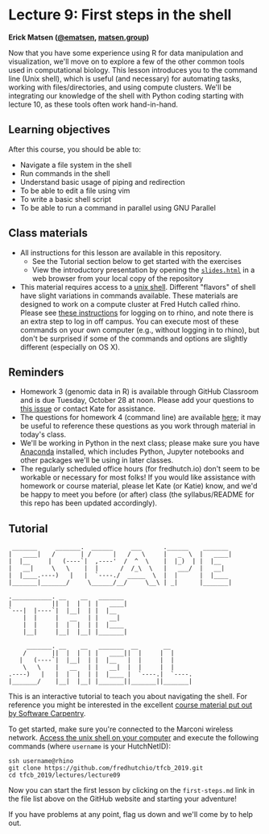 # Lecture 9: First steps in the shell

**Erick Matsen ([@ematsen](https://twitter.com/ematsen), [matsen.group](http://matsen.group))**

Now that you have some experience using R for data manipulation and visualization, we'll move on to explore a few of the other common tools used in computational biology. This lesson introduces you to the command line (Unix shell), which is useful (and necessary) for automating tasks, working with files/directories, and using compute clusters. We'll be integrating our knowledge of the shell with Python coding starting with lecture 10, as these tools often work hand-in-hand.

## Learning objectives

After this course, you should be able to:

- Navigate a file system in the shell
- Run commands in the shell
- Understand basic usage of piping and redirection
- To be able to edit a file using vim
- To write a basic shell script
- To be able to run a command in parallel using GNU Parallel

## Class materials

- All instructions for this lesson are available in this repository.
  - See the Tutorial section below to get started with the exercises
  - View the introductory presentation by opening the [`slides.html`](slides/slides.html) in a web browser from your local copy of the repository
- This material requires access to a [unix shell](https://github.com/fredhutchio/tfcb_2019/tree/master/software#unix-command-line). Different "flavors" of shell have slight variations in commands available. These materials are designed to work on a compute cluster at Fred Hutch called rhino. Please see [these instructions](https://github.com/fredhutchio/tfcb_2019/tree/master/software/unix_rhino.md) for logging on to rhino, and note there is an extra step to log in off campus. You can execute most of these commands on your own computer (e.g., without logging in to rhino), but don't be surprised if some of the commands and options are slightly different (especially on OS X).

## Reminders

- Homework 3 (genomic data in R) is available through GitHub Classroom and is due Tuesday, October 28 at noon. Please add your questions to [this issue](https://github.com/fredhutchio/tfcb_2019/issues/21) or contact Kate for assistance.
- The questions for homework 4 (command line) are available [here](https://github.com/fredhutchio/tfcb_2019/tree/master/homeworks/homework04); it may be useful to reference these questions as you work through material in today's class.
- We'll be working in Python in the next class; please make sure you have [Anaconda](https://github.com/fredhutchio/tfcb_2019/tree/master/software#python) installed, which includes Python, Jupyter notebooks and other packages we'll be using in later classes.
- The regularly scheduled office hours (for fredhutch.io) don't seem to be workable or necessary for most folks! If you would like assistance with homework or course material, please let Kate (or Katie) know, and we'd be happy to meet you before (or after) class (the syllabus/README for this repo has been updated accordingly).

## Tutorial

     _______     _______.  ______     ___      .______    _______
    |   ____|   /       | /      |   /   \     |   _  \  |   ____|
    |  |__     |   (----`|  ,----'  /  ^  \    |  |_)  | |  |__
    |   __|     \   \    |  |      /  /_\  \   |   ___/  |   __|
    |  |____.----)   |   |  `----./  _____  \  |  |      |  |____
    |_______|_______/     \______/__/     \__\ | _|      |_______|

    .___________. __    __   _______
    |           ||  |  |  | |   ____|
    `---|  |----`|  |__|  | |  |__
        |  |     |   __   | |   __|
        |  |     |  |  |  | |  |____
        |__|     |__|  |__| |_______|

         _______. __    __   _______  __       __
        /       ||  |  |  | |   ____||  |     |  |
       |   (----`|  |__|  | |  |__   |  |     |  |
        \   \    |   __   | |   __|  |  |     |  |
    .----)   |   |  |  |  | |  |____ |  `----.|  `----.
    |_______/    |__|  |__| |_______||_______||_______|


This is an interactive tutorial to teach you about navigating the shell.
For reference you might be interested in the excellent [course material put out by Software Carpentry](https://swcarpentry.github.io/shell-novice/).

To get started, make sure you're connected to the Marconi wireless network. [Access the unix shell on your computer](https://github.com/fredhutchio/tfcb_2019/tree/master/software#unix-command-line) and execute the following commands (where `username` is your HutchNetID):

    ssh username@rhino
    git clone https://github.com/fredhutchio/tfcb_2019.git
    cd tfcb_2019/lectures/lecture09

Now you can start the first lesson by clicking on the `first-steps.md` link in the file list above on the GitHub website and starting your adventure!

If you have problems at any point, flag us down and we'll come by to help out.
